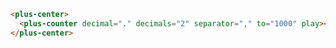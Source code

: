 ```html [template]
<plus-center>
  <plus-counter decimal="." decimals="2" separator="," to="1000" play></plus-counter>
</plus-center>
```

